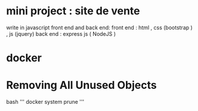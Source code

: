 # mini project : site de vente 
write in javascript front end and back end:
front end : html , css (bootstrap ) , js (jquery)
back end : express js ( NodeJS )

# docker
# Removing All Unused Objects
bash '''
docker system prune
'''